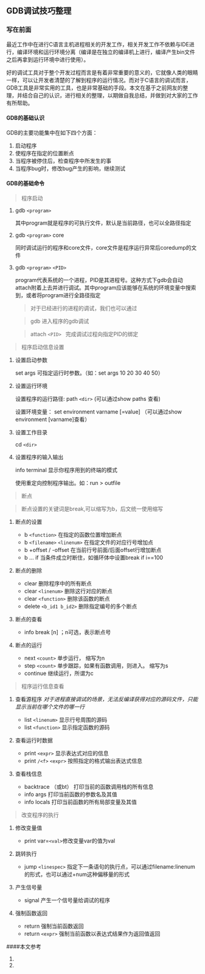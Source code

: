 ## GDB调试技巧整理
### 写在前面 ###
最近工作中在进行C语言主机进程相关的开发工作，相关开发工作不依赖与IDE进行，编译环境和运行环境分离（编译是在独立的编译机上进行，编译产生bin文件之后再拿到运行环境中进行使用）。

好的调试工具对于整个开发过程而言是有着非常重要的意义的，它就像人类的眼睛一样，可以让开发者清楚的了解到程序的运行情况。而对于C语言的调试而言，GDB工具是非常实用的工具，也是非常基础的手段。本文在基于之前网友的整理，并结合自己的认识，进行相关的整理，以期做自我总结，并做到对大家的工作有所帮助。

#### GDB的基础认识

GDB的主要功能集中在如下四个方面：

1. 启动程序
2. 使程序在指定的位置断点
3. 当程序被停住后，检查程序中所发生的事
4. 当程序bug时，修改bug产生的影响，继续测试

#### GDB的基础命令

> 程序启动

1. gdb ``<program>``
    
    其中program就是程序的可执行文件，默认是当前路径，也可以全路径指定
    
2. gdb ``<program>`` core

    同时调试运行的程序和core文件，core文件是程序运行异常后coredump的文件  
3. gdb ``<program>`` ``<PID>`` 

    program代表系统的一个进程，PID是其进程号。这种方式下gdb会自动attach附着上去并进行调试。其中program应该能够在系统的环境变量中搜索到，或者将program进行全路径指定
    > 对于已经进行的进程的调试，我们也可以通过
    
    > gdb  进入程序的gdb调试
    
    > attach ``<PID> `` 完成调试过程向指定PID的绑定

       
> 程序启动信息设置

1. 设置启动参数

     set args 可指定运行时参数。（如：set args 10 20 30 40 50）
2. 设置运行环境
     
     设置程序的运行路径: path ``<dir>``  (可以通过show paths 查看) 

     设置环境变量： set environment varname [=value] （可以通过show environment [varname]查看）
3. 设置工作目录

     cd ``<dir>`` 
4. 设置程序的输入输出

     info terminal 显示你程序用到的终端的模式
      
     使用重定向控制程序输出。如：run > outfile
   
> 断点

  > 断点设置的关键词是break,可以缩写为b，后文统一使用缩写

1. 断点的设置

   - b ``<function>`` 在指定的函数位置增加断点
   - b ``<filename>`` ``<linenum>`` 在指定文件的对应行号增加点
   - b +offset / -offset 在当前行号前面/后面offset行增加断点
   - b ... if <condition> 当条件成立时断住，如循环体中设置break if i==100
   
2. 断点的删除

   - clear 删除程序中的所有断点
   - clear ``<linenum>`` 删除这行对应的断点
   - clear ``<function>`` 删除该函数的断点
   - delete ``<b_id1 b_id2>`` 删除指定编号的多个断点
   
 
3. 断点的查看

   - info break [n] ；n可选，表示断点号
   
4. 断点的运行
   - next ``<count>`` 单步运行， 缩写为n
   - step ``<count>`` 单步跟踪，如果有函数调用，则进入。 缩写为s
   - continue 继续运行，所谓为c

> 程序运行信息查看

1. 查看源程序  *对于进程直接调试的场景，无法反编译获得对应的源码文件，只能显示当前在哪个文件的哪一行*

   - list ``<linenum>`` 显示行号周围的源码
   - list ``<function>`` 显示指定函数的源码
 
2. 查看运行时数据
   - print ``<expr>`` 显示表达式对应的信息 
   - print ``/<f>`` ``<expr>`` 按照指定的格式输出表达式信息
2. 查看栈信息
   - backtrace （或bt） 打印当前的函数调用栈的所有信息
   - info args 打印当前函数的参数名及其值
   - info locals 打印当前函数的所有局部变量及其值
> 改变程序的执行

1. 修改变量值  

   - print var=``<val>``修改变量var的值为val
2. 跳转执行

   - jump ``<linespec>`` 指定下一条语句的执行点，可以通过filename:linenum的形式，也可以通过+num这种偏移量的形式
 
3. 产生信号量

   - signal <singal> 产生一个信号量给调试的程序
4. 强制函数返回 

   - return 强制当前函数返回
   - return ``<expr>`` 强制当前函数以表达式结果作为返回值返回

####本文参考
1. [用GDB调试程序]: http://wiki.ubuntu.org.cn/index.php?title=%E7%94%A8GDB%E8%B0%83%E8%AF%95%E7%A8%8B%E5%BA%8F&variant=zh-cn
2. [Linux gdb设置和管理断点]: http://www.cnblogs.com/rosesmall/archive/2012/04/13/2445527.html